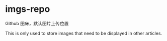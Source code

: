 # imgs-repo
Github 图床，默认图片上传位置

This is only used to store images that need to be displayed in other articles.
